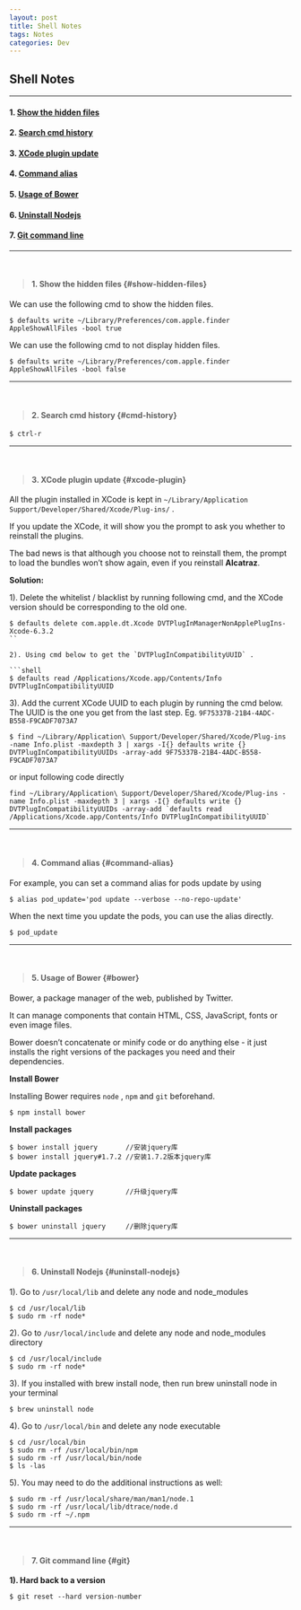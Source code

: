 ```yaml
---
layout: post
title: Shell Notes
tags: Notes
categories: Dev
---
```


## Shell Notes

---

#### 1. [Show the hidden files](#show-hidden-files)
#### 2. [Search cmd history](#cmd-history)
#### 3. [XCode plugin update](#xcode-plugin)
#### 4. [Command alias](#command-alias)
#### 5. [Usage of Bower](#bower)
#### 6. [Uninstall Nodejs](#uninstall-nodejs)
#### 7. [Git command line](#git)

---

<br>

> #### 1. Show the hidden files {#show-hidden-files}

We can use the following cmd to show the hidden files.

```shell
$ defaults write ~/Library/Preferences/com.apple.finder AppleShowAllFiles -bool true
```

We can use the following cmd to not display hidden files.

```shell
$ defaults write ~/Library/Preferences/com.apple.finder AppleShowAllFiles -bool false
```

---

<br>

> #### 2. Search cmd history {#cmd-history}

```shell
$ ctrl-r
```

---

<br>

> #### 3. XCode plugin update {#xcode-plugin}

All the plugin installed in XCode is kept in `~/Library/Application Support/Developer/Shared/Xcode/Plug-ins/` .

If you update the XCode, it will show you the prompt to ask you whether to reinstall the plugins.

The bad news is that although you choose not to reinstall them, the prompt to load the bundles won’t show again, even if you reinstall **Alcatraz**.

**Solution:**

1). Delete the whitelist / blacklist by running following cmd, and the XCode version should be corresponding to the old one.

```shell
$ defaults delete com.apple.dt.Xcode DVTPlugInManagerNonApplePlugIns-Xcode-6.3.2
``

2). Using cmd below to get the `DVTPlugInCompatibilityUUID` .

```shell
$ defaults read /Applications/Xcode.app/Contents/Info DVTPlugInCompatibilityUUID
```

3). Add the current XCode UUID to each plugin by running the cmd below. The UUID is the one you get from the last step. Eg. `9F75337B-21B4-4ADC-B558-F9CADF7073A7`

```shell
$ find ~/Library/Application\ Support/Developer/Shared/Xcode/Plug-ins -name Info.plist -maxdepth 3 | xargs -I{} defaults write {} DVTPlugInCompatibilityUUIDs -array-add 9F75337B-21B4-4ADC-B558-F9CADF7073A7
```

or input following code directly

```shell
find ~/Library/Application\ Support/Developer/Shared/Xcode/Plug-ins -name Info.plist -maxdepth 3 | xargs -I{} defaults write {} DVTPlugInCompatibilityUUIDs -array-add `defaults read /Applications/Xcode.app/Contents/Info DVTPlugInCompatibilityUUID`
```

---

<br>

> #### 4. Command alias {#command-alias}

For example, you can set a command alias for pods update by using

```shell
$ alias pod_update='pod update --verbose --no-repo-update'
```

When the next time you update the pods, you can use the alias directly.

```shell
$ pod_update
```

---

<br>

> #### 5. Usage of Bower {#bower}

Bower, a package manager of the web, published by Twitter.

It can manage components that contain HTML, CSS, JavaScript, fonts or even image files. 

Bower doesn’t concatenate or minify code or do anything else - it just installs the right versions of the packages you need and their dependencies.

**Install Bower**

Installing Bower requires `node` , `npm` and `git` beforehand.

```shell
$ npm install bower
```

**Install packages**

```shell
$ bower install jquery       //安装jquery库
$ bower install jquery#1.7.2 //安装1.7.2版本jquery库
```

**Update packages**

```shell
$ bower update jquery        //升级jquery库
```

**Uninstall packages**

```shell
$ bower uninstall jquery     //删除jquery库 
```

---

<br>

> #### 6. Uninstall Nodejs {#uninstall-nodejs}

1). Go to `/usr/local/lib` and delete any node and node_modules

```shell
$ cd /usr/local/lib
$ sudo rm -rf node*
```

2). Go to `/usr/local/include` and delete any node and node_modules directory

```shell
$ cd /usr/local/include
$ sudo rm -rf node*
```

3). If you installed with brew install node, then run brew uninstall node in your terminal

```shell
$ brew uninstall node
```

4). Go to `/usr/local/bin` and delete any node executable

```shell
$ cd /usr/local/bin
$ sudo rm -rf /usr/local/bin/npm
$ sudo rm -rf /usr/local/bin/node
$ ls -las
```

5). You may need to do the additional instructions as well:

```shell
$ sudo rm -rf /usr/local/share/man/man1/node.1
$ sudo rm -rf /usr/local/lib/dtrace/node.d
$ sudo rm -rf ~/.npm
```

---

<br>

> #### 7. Git command line {#git}

**1). Hard back to a version**

```shell
$ git reset --hard version-number
```


